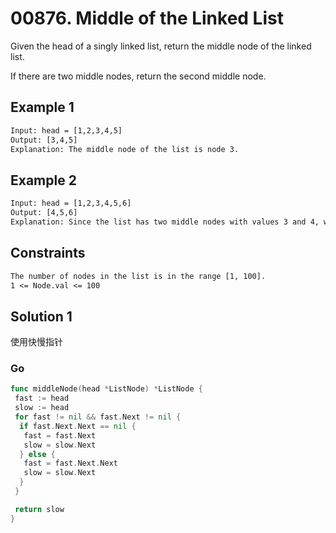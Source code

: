 # 00876. Middle of the Linked List

Given the head of a singly linked list, return the middle node of the linked list.

If there are two middle nodes, return the second middle node.

## Example 1

```txt
Input: head = [1,2,3,4,5]
Output: [3,4,5]
Explanation: The middle node of the list is node 3.
```

## Example 2

```txt
Input: head = [1,2,3,4,5,6]
Output: [4,5,6]
Explanation: Since the list has two middle nodes with values 3 and 4, we return the second one.
```

## Constraints

```txt
The number of nodes in the list is in the range [1, 100].
1 <= Node.val <= 100

```

## Solution 1

使用快慢指针

### Go

```go
func middleNode(head *ListNode) *ListNode {
 fast := head
 slow := head
 for fast != nil && fast.Next != nil {
  if fast.Next.Next == nil {
   fast = fast.Next
   slow = slow.Next
  } else {
   fast = fast.Next.Next
   slow = slow.Next
  }
 }

 return slow
}
```
